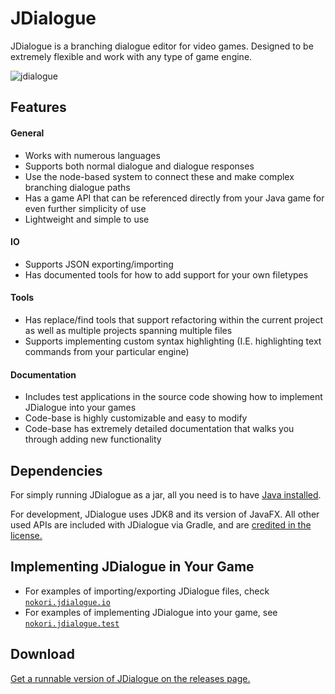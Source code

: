 # JDialogue
JDialogue is a branching dialogue editor for video games. Designed to be extremely flexible and work with any type of game engine.

![jdialogue](https://user-images.githubusercontent.com/6147299/42131561-41b0f9e2-7cca-11e8-8491-1df63f9432c1.PNG)

## Features

#### General 
- Works with numerous languages
- Supports both normal dialogue and dialogue responses
- Use the node-based system to connect these and make complex branching dialogue paths
- Has a game API that can be referenced directly from your Java game for even further simplicity of use
- Lightweight and simple to use

#### IO
- Supports JSON exporting/importing
- Has documented tools for how to add support for your own filetypes

#### Tools
- Has replace/find tools that support refactoring within the current project as well as multiple projects spanning multiple files
- Supports implementing custom syntax highlighting (I.E. highlighting text commands from your particular engine)

#### Documentation
- Includes test applications in the source code showing how to implement JDialogue into your games
- Code-base is highly customizable and easy to modify
- Code-base has extremely detailed documentation that walks you through adding new functionality

## Dependencies
For simply running JDialogue as a jar, all you need is to have [Java installed](https://java.com/en/).

For development, JDialogue uses JDK8 and its version of JavaFX. All other used APIs are included with JDialogue via Gradle, and are [credited in the license.](https://github.com/SkyAphid/JDialogue/blob/master/LICENSE)

## Implementing JDialogue in Your Game
- For examples of importing/exporting JDialogue files, check [`nokori.jdialogue.io`](https://github.com/SkyAphid/JDialogue/tree/master/JDialogue/src/nokori/jdialogue/io)
- For examples of implementing JDialogue into your game, see [`nokori.jdialogue.test`](https://github.com/SkyAphid/JDialogue/tree/master/JDialogue/src/nokori/jdialogue/test)

## Download
[Get a runnable version of JDialogue on the releases page.](https://github.com/SkyAphid/JDialogue/releases)
